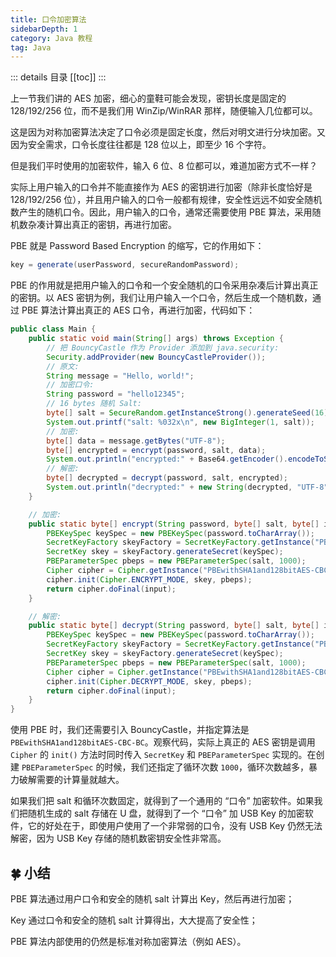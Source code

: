 ```yaml
---
title: 口令加密算法
sidebarDepth: 1
category: Java 教程
tag: Java
---
```


::: details 目录
[[toc]]
:::


上一节我们讲的 AES 加密，细心的童鞋可能会发现，密钥长度是固定的 128/192/256 位，而不是我们用 WinZip/WinRAR 那样，随便输入几位都可以。

这是因为对称加密算法决定了口令必须是固定长度，然后对明文进行分块加密。又因为安全需求，口令长度往往都是 128 位以上，即至少 16 个字符。

但是我们平时使用的加密软件，输入 6 位、8 位都可以，难道加密方式不一样？

实际上用户输入的口令并不能直接作为 AES 的密钥进行加密（除非长度恰好是 128/192/256 位），并且用户输入的口令一般都有规律，安全性远远不如安全随机数产生的随机口令。因此，用户输入的口令，通常还需要使用 PBE 算法，采用随机数杂凑计算出真正的密钥，再进行加密。

PBE 就是 Password Based Encryption 的缩写，它的作用如下：

```java
key = generate(userPassword, secureRandomPassword);
```

PBE 的作用就是把用户输入的口令和一个安全随机的口令采用杂凑后计算出真正的密钥。以 AES 密钥为例，我们让用户输入一个口令，然后生成一个随机数，通过 PBE 算法计算出真正的 AES 口令，再进行加密，代码如下：

```java
public class Main {
    public static void main(String[] args) throws Exception {
        // 把 BouncyCastle 作为 Provider 添加到 java.security:
        Security.addProvider(new BouncyCastleProvider());
        // 原文:
        String message = "Hello, world!";
        // 加密口令:
        String password = "hello12345";
        // 16 bytes 随机 Salt:
        byte[] salt = SecureRandom.getInstanceStrong().generateSeed(16);
        System.out.printf("salt: %032x\n", new BigInteger(1, salt));
        // 加密:
        byte[] data = message.getBytes("UTF-8");
        byte[] encrypted = encrypt(password, salt, data);
        System.out.println("encrypted:" + Base64.getEncoder().encodeToString(encrypted));
        // 解密:
        byte[] decrypted = decrypt(password, salt, encrypted);
        System.out.println("decrypted:" + new String(decrypted, "UTF-8"));
    }

    // 加密:
    public static byte[] encrypt(String password, byte[] salt, byte[] input) throws GeneralSecurityException {
        PBEKeySpec keySpec = new PBEKeySpec(password.toCharArray());
        SecretKeyFactory skeyFactory = SecretKeyFactory.getInstance("PBEwithSHA1and128bitAES-CBC-BC");
        SecretKey skey = skeyFactory.generateSecret(keySpec);
        PBEParameterSpec pbeps = new PBEParameterSpec(salt, 1000);
        Cipher cipher = Cipher.getInstance("PBEwithSHA1and128bitAES-CBC-BC");
        cipher.init(Cipher.ENCRYPT_MODE, skey, pbeps);
        return cipher.doFinal(input);
    }

    // 解密:
    public static byte[] decrypt(String password, byte[] salt, byte[] input) throws GeneralSecurityException {
        PBEKeySpec keySpec = new PBEKeySpec(password.toCharArray());
        SecretKeyFactory skeyFactory = SecretKeyFactory.getInstance("PBEwithSHA1and128bitAES-CBC-BC");
        SecretKey skey = skeyFactory.generateSecret(keySpec);
        PBEParameterSpec pbeps = new PBEParameterSpec(salt, 1000);
        Cipher cipher = Cipher.getInstance("PBEwithSHA1and128bitAES-CBC-BC");
        cipher.init(Cipher.DECRYPT_MODE, skey, pbeps);
        return cipher.doFinal(input);
    }
}
```

使用 PBE 时，我们还需要引入 BouncyCastle，并指定算法是 `PBEwithSHA1and128bitAES-CBC-BC`。观察代码，实际上真正的 AES 密钥是调用 `Cipher` 的 `init()` 方法时同时传入 `SecretKey` 和 `PBEParameterSpec` 实现的。在创建 `PBEParameterSpec` 的时候，我们还指定了循环次数 `1000`，循环次数越多，暴力破解需要的计算量就越大。

如果我们把 salt 和循环次数固定，就得到了一个通用的 “口令” 加密软件。如果我们把随机生成的 salt 存储在 U 盘，就得到了一个 “口令” 加 USB Key 的加密软件，它的好处在于，即使用户使用了一个非常弱的口令，没有 USB Key 仍然无法解密，因为 USB Key 存储的随机数密钥安全性非常高。

## 🍀 小结

PBE 算法通过用户口令和安全的随机 salt 计算出 Key，然后再进行加密；

Key 通过口令和安全的随机 salt 计算得出，大大提高了安全性；

PBE 算法内部使用的仍然是标准对称加密算法（例如 AES）。